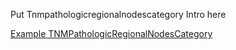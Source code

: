 Put Tnmpathologicregionalnodescategory Intro here

[Example TNMPathologicRegionalNodesCategory](replace-me.html)